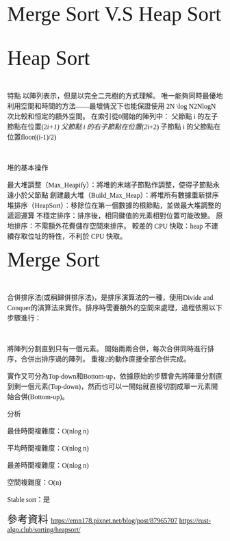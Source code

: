 <font face="微软雅黑" size=7  >Merge Sort V.S Heap Sort
  
<font face="微软雅黑" size=7  > Heap Sort
  
<font face="微软雅黑" size=3  >特點
以陣列表示，但是以完全二元樹的方式理解。
唯一能夠同時最優地利用空間和時間的方法——最壞情況下也能保證使用 2N \log N2NlogN 次比較和恒定的額外空間。
在索引從0開始的陣列中：
父節點 i 的左子節點在位置(2*i+1)
父節點 i 的右子節點在位置(2*i+2)
子節點 i 的父節點在位置floor((i-1)/2)
  
堆的基本操作

最大堆調整（Max_Heapify）：將堆的末端子節點作調整，使得子節點永遠小於父節點
創建最大堆（Build_Max_Heap）：將堆所有數據重新排序
堆排序（HeapSort）：移除位在第一個數據的根節點，並做最大堆調整的遞迴運算 
不穩定排序：排序後，相同鍵值的元素相對位置可能改變。
原地排序：不需額外花費儲存空間來排序。
較差的 CPU 快取：heap 不連續存取位址的特性，不利於 CPU 快取。


<font face="微软雅黑" size=7  > Merge Sort
  
<font face="微软雅黑" size=3  >合併排序法(或稱歸併排序法)，是排序演算法的一種，使用Divide and Conquer的演算法來實作。排序時需要額外的空間來處理，過程依照以下步驟進行：

將陣列分割直到只有一個元素。
開始兩兩合併，每次合併同時進行排序，合併出排序過的陣列。
重複2的動作直接全部合併完成。

實作又可分為Top-down和Bottom-up，依據原始的步驟會先將陣量分割直到剩一個元素(Top-down)，然而也可以一開始就直接切割成單一元素開始合併(Bottom-up)。

分析

最佳時間複雜度：O(nlog n)

平均時間複雜度：O(nlog n)

最差時間複雜度：O(nlog n)

空間複雜度：O(n)

Stable sort：是





<font face="微软雅黑" size=5  >參考資料
<font face="微软雅黑" size=3  >
https://emn178.pixnet.net/blog/post/87965707
https://rust-algo.club/sorting/heapsort/
  
